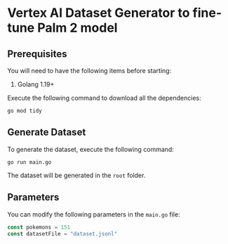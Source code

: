 # Vertex AI Dataset Generator to fine-tune Palm 2 model

## Prerequisites

You will need to have the following items before starting:
1. Golang 1.19+

Execute the following command to download all the dependencies:
```shell
go mod tidy
```

## Generate Dataset

To generate the dataset, execute the following command:
```shell
go run main.go
```

The dataset will be generated in the `root` folder.

## Parameters

You can modify the following parameters in the `main.go` file:
```go
const pokemons = 151
const datasetFile = "dataset.jsonl"
```